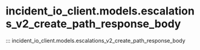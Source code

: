 # incident_io_client.models.escalations_v2_create_path_response_body

::: incident_io_client.models.escalations_v2_create_path_response_body
